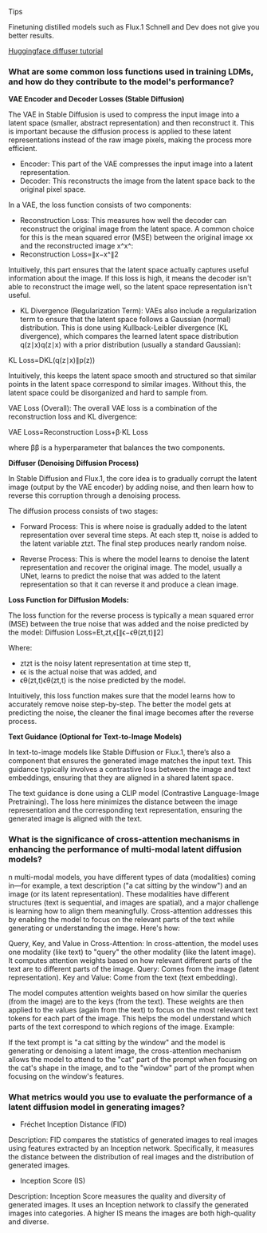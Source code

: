 Tips

Finetuning distilled models such as Flux.1 Schnell and Dev does not give you better results.

[Huggingface diffuser tutorial](https://huggingface.co/docs/diffusers/index)

### What are some common loss functions used in training LDMs, and how do they contribute to the model's performance?

**VAE Encoder and Decoder Losses (Stable Diffusion)**

The VAE in Stable Diffusion is used to compress the input image into a latent space (smaller, abstract representation) and then reconstruct it. This is important because the diffusion process is applied to these latent representations instead of the raw image pixels, making the process more efficient.

- Encoder: This part of the VAE compresses the input image into a latent representation.
- Decoder: This reconstructs the image from the latent space back to the original pixel space.

In a VAE, the loss function consists of two components:

- Reconstruction Loss: This measures how well the decoder can reconstruct the original image from the latent space. A common choice for this is the mean squared error (MSE) between the original image xx and the reconstructed image x^x^:
- Reconstruction Loss=∥x−x^∥2
  

Intuitively, this part ensures that the latent space actually captures useful information about the image. If this loss is high, it means the decoder isn't able to reconstruct the image well, so the latent space representation isn't useful.

- KL Divergence (Regularization Term): VAEs also include a regularization term to ensure that the latent space follows a Gaussian (normal) distribution. This is done using Kullback-Leibler divergence (KL divergence), which compares the learned latent space distribution q(z∣x)q(z∣x) with a prior distribution (usually a standard Gaussian):

KL Loss=DKL(q(z∣x)∥p(z))
  
Intuitively, this keeps the latent space smooth and structured so that similar points in the latent space correspond to similar images. Without this, the latent space could be disorganized and hard to sample from.

VAE Loss (Overall): The overall VAE loss is a combination of the reconstruction loss and KL divergence:

VAE Loss=Reconstruction Loss+β⋅KL Loss
    
where ββ is a hyperparameter that balances the two components.

**Diffuser (Denoising Diffusion Process)**

In Stable Diffusion and Flux.1, the core idea is to gradually corrupt the latent image (output by the VAE encoder) by adding noise, and then learn how to reverse this corruption through a denoising process.

The diffusion process consists of two stages:

- Forward Process: This is where noise is gradually added to the latent representation over several time steps. At each step tt, noise is added to the latent variable ztzt​. The final step produces nearly random noise.

- Reverse Process: This is where the model learns to denoise the latent representation and recover the original image. The model, usually a UNet, learns to predict the noise that was added to the latent representation so that it can reverse it and produce a clean image.

**Loss Function for Diffusion Models:**

The loss function for the reverse process is typically a mean squared error (MSE) between the true noise that was added and the noise predicted by the model:
Diffusion Loss=Et,zt,ϵ[∥ϵ−ϵθ(zt,t)∥2]

Where:
- ztzt​ is the noisy latent representation at time step tt,
- ϵϵ is the actual noise that was added, and
- ϵθ(zt,t)ϵθ​(zt​,t) is the noise predicted by the model.

Intuitively, this loss function makes sure that the model learns how to accurately remove noise step-by-step. The better the model gets at predicting the noise, the cleaner the final image becomes after the reverse process.

**Text Guidance (Optional for Text-to-Image Models)**

In text-to-image models like Stable Diffusion or Flux.1, there’s also a component that ensures the generated image matches the input text. This guidance typically involves a contrastive loss between the image and text embeddings, ensuring that they are aligned in a shared latent space.

The text guidance is done using a CLIP model (Contrastive Language-Image Pretraining). The loss here minimizes the distance between the image representation and the corresponding text representation, ensuring the generated image is aligned with the text.

### What is the significance of cross-attention mechanisms in enhancing the performance of multi-modal latent diffusion models?

n multi-modal models, you have different types of data (modalities) coming in—for example, a text description ("a cat sitting by the window") and an image (or its latent representation). These modalities have different structures (text is sequential, and images are spatial), and a major challenge is learning how to align them meaningfully.
Cross-attention addresses this by enabling the model to focus on the relevant parts of the text while generating or understanding the image. Here's how:

Query, Key, and Value in Cross-Attention: In cross-attention, the model uses one modality (like text) to "query" the other modality (like the latent image). It computes attention weights based on how relevant different parts of the text are to different parts of the image.
Query: Comes from the image (latent representation).
Key and Value: Come from the text (text embedding).

The model computes attention weights based on how similar the queries (from the image) are to the keys (from the text). These weights are then applied to the values (again from the text) to focus on the most relevant text tokens for each part of the image. This helps the model understand which parts of the text correspond to which regions of the image.
Example:

If the text prompt is "a cat sitting by the window" and the model is generating or denoising a latent image, the cross-attention mechanism allows the model to attend to the "cat" part of the prompt when focusing on the cat's shape in the image, and to the "window" part of the prompt when focusing on the window's features.

### What metrics would you use to evaluate the performance of a latent diffusion model in generating images?

- Fréchet Inception Distance (FID)

Description: FID compares the statistics of generated images to real images using features extracted by an Inception network. Specifically, it measures the distance between the distribution of real images and the distribution of generated images.

- Inception Score (IS)

Description: Inception Score measures the quality and diversity of generated images. It uses an Inception network to classify the generated images into categories. A higher IS means the images are both high-quality and diverse.


